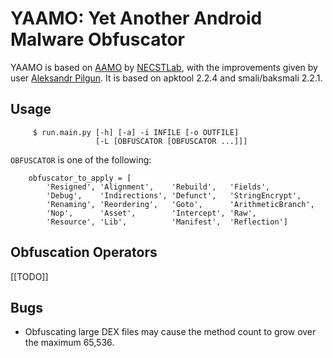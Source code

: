 YAAMO: Yet Another Android Malware Obfuscator
========================================

YAAMO is based on [AAMO](https://github.com/necst/aamo) by [NECSTLab](https://github.com/necst), with the improvements given by user [Aleksandr Pilgun](https://github.com/necst). It is based on apktool 2.2.4 and smali/baksmali 2.2.1.

Usage
-----

```
     $ run.main.py [-h] [-a] -i INFILE [-o OUTFILE]
                   [-L [OBFUSCATOR [OBFUSCATOR ...]]]
```

`OBFUSCATOR` is one of the following:

```
    obfuscator_to_apply = [
        'Resigned', 'Alignment',    'Rebuild',   'Fields',
        'Debug',    'Indirections', 'Defunct',   'StringEncrypt',
        'Renaming', 'Reordering',   'Goto',      'ArithmeticBranch',
        'Nop',      'Asset',        'Intercept', 'Raw',
        'Resource', 'Lib',          'Manifest',  'Reflection']
```

Obfuscation Operators
---------------------

[[TODO]]

Bugs
----

* Obfuscating large DEX files may cause the method count to grow over the maximum 65,536.

